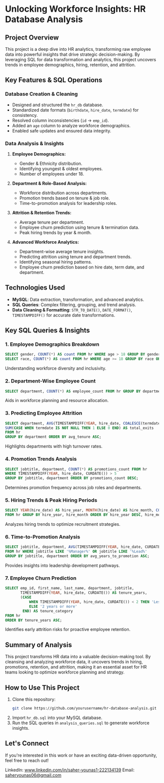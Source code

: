 # Unlocking Workforce Insights: HR Database Analysis

## Project Overview
This project is a deep dive into HR analytics, transforming raw employee data into powerful insights that drive strategic decision-making. By leveraging SQL for data transformation and analytics, this project uncovers trends in employee demographics, hiring, retention, and attrition.

## Key Features & SQL Operations
### Database Creation & Cleaning
- Designed and structured the `hr_db` database.
- Standardized date formats (`birthdate`, `hire_date`, `termdate`) for consistency.
- Resolved column inconsistencies (`id` → `emp_id`).
- Added an `age` column to analyze workforce demographics.
- Enabled safe updates and ensured data integrity.

### Data Analysis & Insights
1. **Employee Demographics:**
   - Gender & Ethnicity distribution.
   - Identifying youngest & oldest employees.
   - Number of employees under 18.

2. **Department & Role-Based Analysis:**
   - Workforce distribution across departments.
   - Promotion trends based on tenure & job role.
   - Time-to-promotion analysis for leadership roles.

3. **Attrition & Retention Trends:**
   - Average tenure per department.
   - Employee churn prediction using tenure & termination data.
   - Peak hiring trends by year & month.

4. **Advanced Workforce Analytics:**
   - Department-wise average tenure insights.
   - Predicting attrition using tenure and department trends.
   - Identifying seasonal hiring patterns.
   - Employee churn prediction based on hire date, term date, and department.

## Technologies Used
- **MySQL**: Data extraction, transformation, and advanced analytics.
- **SQL Queries**: Complex filtering, grouping, and trend analysis.
- **Data Cleaning & Formatting**: `STR_TO_DATE()`, `DATE_FORMAT()`, `TIMESTAMPDIFF()` for accurate date transformations.

## Key SQL Queries & Insights

### 1. Employee Demographics Breakdown
```sql
SELECT gender, COUNT(*) AS count FROM hr WHERE age > 18 GROUP BY gender;
SELECT race, COUNT(*) AS count FROM hr WHERE age >= 18 GROUP BY race ORDER BY count DESC;
```
Understanding workforce diversity and inclusivity.

### 2. Department-Wise Employee Count
```sql
SELECT department, COUNT(*) AS employee_count FROM hr GROUP BY department;
```
Aids in workforce planning and resource allocation.

### 3. Predicting Employee Attrition
```sql
SELECT department, AVG(TIMESTAMPDIFF(YEAR, hire_date, COALESCE(termdate, CURDATE()))) AS avg_tenure,
SUM(CASE WHEN termdate IS NOT NULL THEN 1 ELSE 0 END) AS total_exits
FROM hr
GROUP BY department ORDER BY avg_tenure ASC;
```
Highlights departments with high turnover rates.

### 4. Promotion Trends Analysis
```sql
SELECT jobtitle, department, COUNT(*) AS promotions_count FROM hr
WHERE TIMESTAMPDIFF(YEAR, hire_date, CURDATE()) > 5
GROUP BY jobtitle, department ORDER BY promotions_count DESC;
```
Determines promotion frequency across job roles and departments.

### 5. Hiring Trends & Peak Hiring Periods
```sql
SELECT YEAR(hire_date) AS hire_year, MONTH(hire_date) AS hire_month, COUNT(*) AS hires
FROM hr GROUP BY hire_year, hire_month ORDER BY hire_year DESC, hire_month DESC;
```
Analyzes hiring trends to optimize recruitment strategies.

### 6. Time-to-Promotion Analysis
```sql
SELECT jobtitle, department, AVG(TIMESTAMPDIFF(YEAR, hire_date, CURDATE())) AS avg_years_to_promotion
FROM hr WHERE jobtitle LIKE '%Manager%' OR jobtitle LIKE '%Lead%'
GROUP BY jobtitle, department ORDER BY avg_years_to_promotion ASC;
```
Provides insights into leadership development pathways.

### 7. Employee Churn Prediction
```sql
SELECT emp_id, first_name, last_name, department, jobtitle,
       TIMESTAMPDIFF(YEAR, hire_date, CURDATE()) AS tenure_years,
       (CASE 
           WHEN TIMESTAMPDIFF(YEAR, hire_date, CURDATE()) < 2 THEN 'Less than 2 years'
           ELSE '2 years or more'
        END) AS tenure_category
FROM hr
ORDER BY tenure_years ASC;
```
Identifies early attrition risks for proactive employee retention.

## Summary of Analysis
This project transforms HR data into a valuable decision-making tool. By cleansing and analyzing workforce data, it uncovers trends in hiring, promotions, retention, and attrition, making it an essential asset for HR teams looking to optimize workforce planning and strategy.

## How to Use This Project
1. Clone this repository:
   ```sh
   git clone https://github.com/yourusername/hr-database-analysis.git
   ```
2. Import `hr_db.sql` into your MySQL database.
3. Run the SQL queries in `analysis_queries.sql` to generate workforce insights.

## Let's Connect
If you're interested in this work or have an exciting data-driven opportunity, feel free to reach out!

LinkedIn:  www.linkedin.com/in/saher-younas1-222134139
Email: saheryounas06@gmail.com


